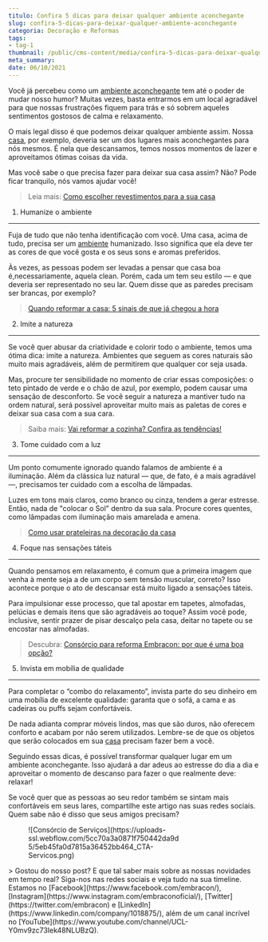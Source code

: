 ```yaml
---
titulo: Confira 5 dicas para deixar qualquer ambiente aconchegante
slug: confira-5-dicas-para-deixar-qualquer-ambiente-aconchegante
categoria: Decoração e Reformas
tags:
- tag-1
thumbnail: /public/cms-content/media/confira-5-dicas-para-deixar-qualquer-ambiente-aconchegante.jpeg
meta_summary: 
date: 06/10/2021
---
```

Você já percebeu como um [ambiente aconchegante](https://www.embracon.com.br/blog/quando-e-por-que-reformar-a-sua-casa-saiba-aqui) tem até o poder de mudar nosso humor? Muitas vezes, basta entrarmos em um local agradável para que nossas frustrações fiquem para trás e só sobrem aqueles sentimentos gostosos de calma e relaxamento.

O mais legal disso é que podemos deixar qualquer ambiente assim. Nossa [casa](https://www.embracon.com.br/blog/por-que-os-pendentes-estao-em-alta-e-como-usa-los-na-decoracao-da-casa), por exemplo, deveria ser um dos lugares mais aconchegantes para nós mesmos. É nela que descansamos, temos nossos momentos de lazer e aproveitamos ótimas coisas da vida.

Mas você sabe o que precisa fazer para deixar sua casa assim? Não? Pode ficar tranquilo, nós vamos ajudar você!

> Leia mais: [Como escolher revestimentos para a sua casa](https://www.embracon.com.br/blog/como-escolher-revestimentos-para-a-sua-casa)

1. Humanize o ambiente
----------------------

Fuja de tudo que não tenha identificação com você. Uma casa, acima de tudo, precisa ser um [ambiente](https://www.embracon.com.br/blog/5-dicas-para-escolher-os-pisos-de-cada-ambiente-da-casa) humanizado. Isso significa que ela deve ter as cores de que você gosta e os seus sons e aromas preferidos.

Às vezes, as pessoas podem ser levadas a pensar que casa boa é,necessariamente, aquela clean. Porém, cada um tem seu estilo — e que deveria ser representado no seu lar. Quem disse que as paredes precisam ser brancas, por exemplo?

> [Quando reformar a casa: 5 sinais de que já chegou a hora](https://www.embracon.com.br/blog/quando-reformar-a-casa-5-sinais-de-que-ja-chegou-a-hora)

2. Imite a natureza
-------------------

Se você quer abusar da criatividade e colorir todo o ambiente, temos uma ótima dica: imite a natureza. Ambientes que seguem as cores naturais são muito mais agradáveis, além de permitirem que qualquer cor seja usada.

Mas, procure ter sensibilidade no momento de criar essas composições: o teto pintado de verde e o chão de azul, por exemplo, podem causar uma sensação de desconforto. Se você seguir a natureza a mantiver tudo na ordem natural, será possível aproveitar muito mais as paletas de cores e deixar sua casa com a sua cara.

> Saiba mais: [Vai reformar a cozinha? Confira as tendências!](https://www.embracon.com.br/blog/vai-reformar-a-cozinha-confira-as-tendencias)

3. Tome cuidado com a luz
-------------------------

Um ponto comumente ignorado quando falamos de ambiente é a iluminação. Além da clássica luz natural — que, de fato, é a mais agradável —, precisamos ter cuidado com a escolha de lâmpadas.

Luzes em tons mais claros, como branco ou cinza, tendem a gerar estresse. Então, nada de "colocar o Sol" dentro da sua sala. Procure cores quentes, como lâmpadas com iluminação mais amarelada e amena.

> [Como usar prateleiras na decoração da casa](https://www.embracon.com.br/blog/como-usar-prateleiras-na-decoracao-da-casa)

4. Foque nas sensações táteis
-----------------------------

Quando pensamos em relaxamento, é comum que a primeira imagem que venha à mente seja a de um corpo sem tensão muscular, correto? Isso acontece porque o ato de descansar está muito ligado a sensações táteis.

Para impulsionar esse processo, que tal apostar em tapetes, almofadas, pelúcias e demais itens que são agradáveis ao toque? Assim você pode, inclusive, sentir prazer de pisar descalço pela casa, deitar no tapete ou se encostar nas almofadas.

> Descubra: [Consórcio para reforma Embracon: por que é uma boa opção?](https://www.embracon.com.br/blog/consorcio-para-reforma-embracon-por-que-e-uma-boa-opcao)

5. Invista em mobília de qualidade
----------------------------------

Para completar o “combo do relaxamento”, invista parte do seu dinheiro em uma mobília de excelente qualidade: garanta que o sofá, a cama e as cadeiras ou puffs sejam confortáveis.

De nada adianta comprar móveis lindos, mas que são duros, não oferecem conforto e acabam por não serem utilizados. Lembre-se de que os objetos que serão colocados em sua [casa](https://www.embracon.com.br/consorcio-de-imoveis) precisam fazer bem a você.

Seguindo essas dicas, é possível transformar qualquer lugar em um ambiente aconchegante. Isso ajudará a dar adeus ao estresse do dia a dia e aproveitar o momento de descanso para fazer o que realmente deve: relaxar!

Se você quer que as pessoas ao seu redor também se sintam mais confortáveis em seus lares, compartilhe este artigo nas suas redes sociais. Quem sabe não é disso que seus amigos precisam?

<figure class="w-richtext-figure-type-image w-richtext-align-center" style="max-width:310px"><div>![Consórcio de Serviços](https://uploads-ssl.webflow.com/5cc70a3a0871f750442da9d5/5eb45fa0d7815a36452bb464_CTA-Servicos.png)</div></figure>> Gostou do nosso post? E que tal saber mais sobre as nossas novidades em tempo real? Siga-nos nas redes sociais e veja tudo na sua timeline. Estamos no [Facebook](https://www.facebook.com/embracon/), [Instagram](https://www.instagram.com/embraconoficial/), [Twitter](https://twitter.com/embracon) e [LinkedIn](https://www.linkedin.com/company/1018875/), além de um canal incrível no [YouTube](https://www.youtube.com/channel/UCL-Y0mv9zc73Iek48NLUBzQ).
